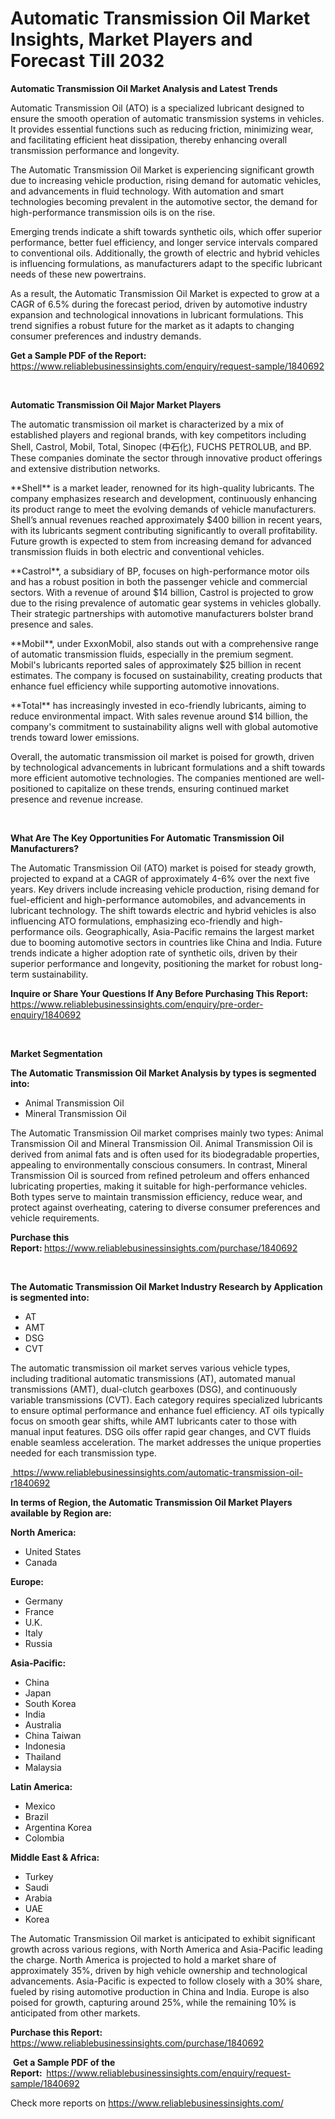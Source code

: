 <p><h1>Automatic Transmission Oil Market Insights, Market Players and Forecast Till 2032</h1></p><p><strong>Automatic Transmission Oil Market Analysis and Latest Trends</strong></p>
<p><p>Automatic Transmission Oil (ATO) is a specialized lubricant designed to ensure the smooth operation of automatic transmission systems in vehicles. It provides essential functions such as reducing friction, minimizing wear, and facilitating efficient heat dissipation, thereby enhancing overall transmission performance and longevity. </p><p>The Automatic Transmission Oil Market is experiencing significant growth due to increasing vehicle production, rising demand for automatic vehicles, and advancements in fluid technology. With automation and smart technologies becoming prevalent in the automotive sector, the demand for high-performance transmission oils is on the rise. </p><p>Emerging trends indicate a shift towards synthetic oils, which offer superior performance, better fuel efficiency, and longer service intervals compared to conventional oils. Additionally, the growth of electric and hybrid vehicles is influencing formulations, as manufacturers adapt to the specific lubricant needs of these new powertrains. </p><p>As a result, the Automatic Transmission Oil Market is expected to grow at a CAGR of 6.5% during the forecast period, driven by automotive industry expansion and technological innovations in lubricant formulations. This trend signifies a robust future for the market as it adapts to changing consumer preferences and industry demands.</p></p>
<p><strong>Get a Sample PDF of the Report:&nbsp;</strong> <a href="https://www.reliablebusinessinsights.com/enquiry/request-sample/1840692?utm_campaign=2222&utm_medium=2&utm_source=Github&utm_content=ia&utm_term=07022025&utm_id=automatic-transmission-oil">https://www.reliablebusinessinsights.com/enquiry/request-sample/1840692</a></p>
<p>&nbsp;</p>
<p><strong>Automatic Transmission Oil Major Market Players</strong></p>
<p><p>The automatic transmission oil market is characterized by a mix of established players and regional brands, with key competitors including Shell, Castrol, Mobil, Total, Sinopec (中石化), FUCHS PETROLUB, and BP. These companies dominate the sector through innovative product offerings and extensive distribution networks.</p><p>**Shell** is a market leader, renowned for its high-quality lubricants. The company emphasizes research and development, continuously enhancing its product range to meet the evolving demands of vehicle manufacturers. Shell’s annual revenues reached approximately $400 billion in recent years, with its lubricants segment contributing significantly to overall profitability. Future growth is expected to stem from increasing demand for advanced transmission fluids in both electric and conventional vehicles.</p><p>**Castrol**, a subsidiary of BP, focuses on high-performance motor oils and has a robust position in both the passenger vehicle and commercial sectors. With a revenue of around $14 billion, Castrol is projected to grow due to the rising prevalence of automatic gear systems in vehicles globally. Their strategic partnerships with automotive manufacturers bolster brand presence and sales.</p><p>**Mobil**, under ExxonMobil, also stands out with a comprehensive range of automatic transmission fluids, especially in the premium segment. Mobil's lubricants reported sales of approximately $25 billion in recent estimates. The company is focused on sustainability, creating products that enhance fuel efficiency while supporting automotive innovations.</p><p>**Total** has increasingly invested in eco-friendly lubricants, aiming to reduce environmental impact. With sales revenue around $14 billion, the company's commitment to sustainability aligns well with global automotive trends toward lower emissions.</p><p>Overall, the automatic transmission oil market is poised for growth, driven by technological advancements in lubricant formulations and a shift towards more efficient automotive technologies. The companies mentioned are well-positioned to capitalize on these trends, ensuring continued market presence and revenue increase.</p></p>
<p>&nbsp;</p>
<p><strong>What Are The Key Opportunities For Automatic Transmission Oil Manufacturers?</strong></p>
<p><p>The Automatic Transmission Oil (ATO) market is poised for steady growth, projected to expand at a CAGR of approximately 4-6% over the next five years. Key drivers include increasing vehicle production, rising demand for fuel-efficient and high-performance automobiles, and advancements in lubricant technology. The shift towards electric and hybrid vehicles is also influencing ATO formulations, emphasizing eco-friendly and high-performance oils. Geographically, Asia-Pacific remains the largest market due to booming automotive sectors in countries like China and India. Future trends indicate a higher adoption rate of synthetic oils, driven by their superior performance and longevity, positioning the market for robust long-term sustainability.</p></p>
<p><strong>Inquire or Share Your Questions If Any Before Purchasing This Report:</strong> <a href="https://www.reliablebusinessinsights.com/enquiry/pre-order-enquiry/1840692?utm_campaign=2222&utm_medium=2&utm_source=Github&utm_content=ia&utm_term=07022025&utm_id=automatic-transmission-oil">https://www.reliablebusinessinsights.com/enquiry/pre-order-enquiry/1840692</a></p>
<p>&nbsp;</p>
<p><strong>Market Segmentation</strong></p>
<p><strong>The Automatic Transmission Oil Market Analysis by types is segmented into:</strong></p>
<p><ul><li>Animal Transmission Oil</li><li>Mineral Transmission Oil</li></ul></p>
<p><p>The Automatic Transmission Oil market comprises mainly two types: Animal Transmission Oil and Mineral Transmission Oil. Animal Transmission Oil is derived from animal fats and is often used for its biodegradable properties, appealing to environmentally conscious consumers. In contrast, Mineral Transmission Oil is sourced from refined petroleum and offers enhanced lubricating properties, making it suitable for high-performance vehicles. Both types serve to maintain transmission efficiency, reduce wear, and protect against overheating, catering to diverse consumer preferences and vehicle requirements.</p></p>
<p><strong>Purchase this Report:&nbsp;</strong><a href="https://www.reliablebusinessinsights.com/purchase/1840692?utm_campaign=2222&utm_medium=2&utm_source=Github&utm_content=ia&utm_term=07022025&utm_id=automatic-transmission-oil">https://www.reliablebusinessinsights.com/purchase/1840692</a></p>
<p>&nbsp;</p>
<p><strong>The Automatic Transmission Oil Market Industry Research by Application is segmented into:</strong></p>
<p><ul><li>AT</li><li>AMT</li><li>DSG</li><li>CVT</li></ul></p>
<p><p>The automatic transmission oil market serves various vehicle types, including traditional automatic transmissions (AT), automated manual transmissions (AMT), dual-clutch gearboxes (DSG), and continuously variable transmissions (CVT). Each category requires specialized lubricants to ensure optimal performance and enhance fuel efficiency. AT oils typically focus on smooth gear shifts, while AMT lubricants cater to those with manual input features. DSG oils offer rapid gear changes, and CVT fluids enable seamless acceleration. The market addresses the unique properties needed for each transmission type.</p></p>
<p><a href="https://www.reliablebusinessinsights.com/automatic-transmission-oil-r1840692?utm_campaign=2222&utm_medium=2&utm_source=Github&utm_content=ia&utm_term=07022025&utm_id=automatic-transmission-oil">&nbsp;https://www.reliablebusinessinsights.com/automatic-transmission-oil-r1840692</a></p>
<p><strong>In terms of Region, the Automatic Transmission Oil Market Players available by Region are:</strong></p>
<p>
    <p> <strong> North America: </strong>
        <ul>
            <li>United States</li>
            <li>Canada</li>
        </ul>
        </p> 
    <p> <strong> Europe: </strong>
        <ul>
            <li>Germany</li>
            <li>France</li>
            <li>U.K.</li>
            <li>Italy</li>
            <li>Russia</li>
        </ul>
        </p> 
    <p> <strong> Asia-Pacific: </strong>
        <ul>
            <li>China</li>
            <li>Japan</li>
            <li>South Korea</li>
            <li>India</li>
            <li>Australia</li>
            <li>China Taiwan</li>
            <li>Indonesia</li>
            <li>Thailand</li>
            <li>Malaysia</li>
        </ul>
        </p> 
    <p> <strong> Latin America: </strong>
        <ul>
            <li>Mexico</li>
            <li>Brazil</li>
            <li>Argentina Korea</li>
            <li>Colombia</li>
        </ul>
        </p> 
    <p> <strong> Middle East & Africa: </strong>
        <ul>
            <li>Turkey</li>
            <li>Saudi</li>
            <li>Arabia</li>
            <li>UAE</li>
            <li>Korea</li>
        </ul>
    </p>
    </p>
<p><p>The Automatic Transmission Oil market is anticipated to exhibit significant growth across various regions, with North America and Asia-Pacific leading the charge. North America is projected to hold a market share of approximately 35%, driven by high vehicle ownership and technological advancements. Asia-Pacific is expected to follow closely with a 30% share, fueled by rising automotive production in China and India. Europe is also poised for growth, capturing around 25%, while the remaining 10% is anticipated from other markets.</p></p>
<p><strong>Purchase this Report: </strong><a href="https://www.reliablebusinessinsights.com/purchase/1840692?utm_campaign=2222&utm_medium=2&utm_source=Github&utm_content=ia&utm_term=07022025&utm_id=automatic-transmission-oil">https://www.reliablebusinessinsights.com/purchase/1840692</a></p>
<p>&nbsp;<strong>Get a Sample PDF of the Report:&nbsp;&nbsp;</strong><a href="https://www.reliablebusinessinsights.com/enquiry/request-sample/1840692?utm_campaign=2222&utm_medium=2&utm_source=Github&utm_content=ia&utm_term=07022025&utm_id=automatic-transmission-oil">https://www.reliablebusinessinsights.com/enquiry/request-sample/1840692</a></p>
<p><strong></strong></p>
<p>Check more reports on <a href="https://www.reliablebusinessinsights.com/?utm_campaign=2222&utm_medium=2&utm_source=Github&utm_content=ia&utm_term=07022025&utm_id=automatic-transmission-oil">https://www.reliablebusinessinsights.com/</a></p>